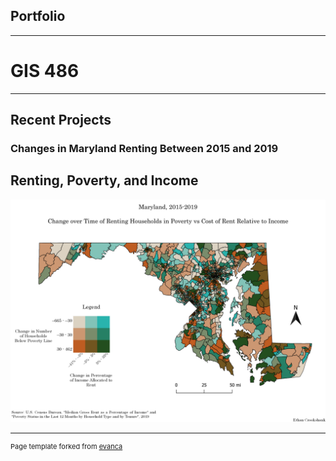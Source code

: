 ## Portfolio

---


<link type="text/css" rel="stylesheet" href="/style.css" />

# GIS 486 

---
## Recent Projects

### Changes in Maryland Renting Between 2015 and 2019


## Renting, Poverty, and Income 
[<img src="Projects/Change_Over_Time_Maps/Map_Images/Bivariate_Rent_Map.png?raw=true"/>](/Projects/Change_Over_Time_Maps/Map_PDFs/Bivariate_Rent_Map.pdf)




---
<p style="font-size:11px">Page template forked from <a href="https://github.com/evanca/quick-portfolio">evanca</a></p>
<!-- Remove above link if you don't want to attibute -->
